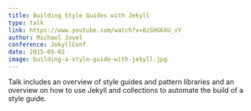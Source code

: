 ```yaml
---
title: Building Style Guides with Jekyll
type: talk
link: https://www.youtube.com/watch?v=8zSHG6XU_xY
author: Michael Jovel
conference: JekyllConf
date: 2015-05-02
image: building-a-style-guide-with-jekyll.jpg
---
```


Talk includes an overview of style guides and pattern libraries and an overview on how to use Jekyll and collections to automate the build of a style guide.
